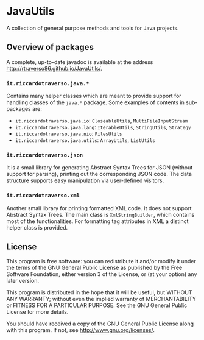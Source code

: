 JavaUtils
=========

A collection of general purpose methods and tools for Java projects.


## Overview of packages

A complete, up-to-date javadoc is available at the address http://rtraverso86.github.io/JavaUtils/.  

### `it.riccardotraverso.java.*`

Contains many helper classes which are meant to provide support for handling classes of the `java.*` package.
Some examples of contents in sub-packages are:

- `it.riccardotraverso.java.io`: `CloseableUtils`, `MultiFileInputStream` 
- `it.riccardotraverso.java.lang`: `IterableUtils`, `StringUtils`, `Strategy`
- `it.riccardotraverso.java.nio`: `FilesUtils`
- `it.riccardotraverso.java.utils`: `ArrayUtils`, `ListUtils`

### `it.riccardotraverso.json`

It is a small library for generating Abstract Syntax Trees for JSON (without support for parsing),
printing out the corresponding JSON code. The data structure supports easy manipulation via
user-defined visitors.

### `it.riccardotraverso.xml`

Another small library for printing formatted XML code. It does not support Abstract Syntax Trees.
The main class is `XmlStringBuilder`, which contains most of the functionalities. For formatting
tag attributes in XML a distinct helper class is provided.

## License

This program is free software: you can redistribute it and/or modify
it under the terms of the GNU General Public License as published by
the Free Software Foundation, either version 3 of the License, or
(at your option) any later version.

This program is distributed in the hope that it will be useful,
but WITHOUT ANY WARRANTY; without even the implied warranty of
MERCHANTABILITY or FITNESS FOR A PARTICULAR PURPOSE.  See the
GNU General Public License for more details.

You should have received a copy of the GNU General Public License
along with this program.  If not, see <http://www.gnu.org/licenses/>.
